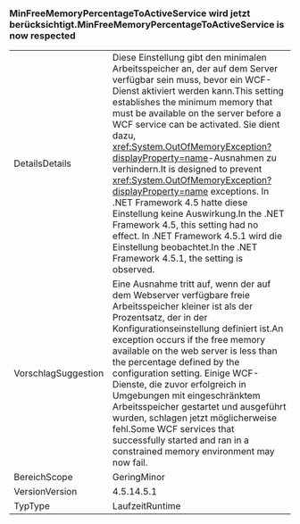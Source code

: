 ### <a name="minfreememorypercentagetoactiveservice-is-now-respected"></a><span data-ttu-id="518b7-101">MinFreeMemoryPercentageToActiveService wird jetzt berücksichtigt.</span><span class="sxs-lookup"><span data-stu-id="518b7-101">MinFreeMemoryPercentageToActiveService is now respected</span></span>

|   |   |
|---|---|
|<span data-ttu-id="518b7-102">Details</span><span class="sxs-lookup"><span data-stu-id="518b7-102">Details</span></span>|<span data-ttu-id="518b7-103">Diese Einstellung gibt den minimalen Arbeitsspeicher an, der auf dem Server verfügbar sein muss, bevor ein WCF-Dienst aktiviert werden kann.</span><span class="sxs-lookup"><span data-stu-id="518b7-103">This setting establishes the minimum memory that must be available on the server before a WCF service can be activated.</span></span> <span data-ttu-id="518b7-104">Sie dient dazu, <xref:System.OutOfMemoryException?displayProperty=name>-Ausnahmen zu verhindern.</span><span class="sxs-lookup"><span data-stu-id="518b7-104">It is designed to prevent <xref:System.OutOfMemoryException?displayProperty=name> exceptions.</span></span> <span data-ttu-id="518b7-105">In .NET Framework 4.5 hatte diese Einstellung keine Auswirkung.</span><span class="sxs-lookup"><span data-stu-id="518b7-105">In the .NET Framework 4.5, this setting had no effect.</span></span> <span data-ttu-id="518b7-106">In .NET Framework 4.5.1 wird die Einstellung beobachtet.</span><span class="sxs-lookup"><span data-stu-id="518b7-106">In the .NET Framework 4.5.1, the setting is observed.</span></span>|
|<span data-ttu-id="518b7-107">Vorschlag</span><span class="sxs-lookup"><span data-stu-id="518b7-107">Suggestion</span></span>|<span data-ttu-id="518b7-108">Eine Ausnahme tritt auf, wenn der auf dem Webserver verfügbare freie Arbeitsspeicher kleiner ist als der Prozentsatz, der in der Konfigurationseinstellung definiert ist.</span><span class="sxs-lookup"><span data-stu-id="518b7-108">An exception occurs if the free memory available on the web server is less than the percentage defined by the configuration setting.</span></span> <span data-ttu-id="518b7-109">Einige WCF-Dienste, die zuvor erfolgreich in Umgebungen mit eingeschränktem Arbeitsspeicher gestartet und ausgeführt wurden, schlagen jetzt möglicherweise fehl.</span><span class="sxs-lookup"><span data-stu-id="518b7-109">Some WCF services that successfully started and ran in a constrained memory environment may now fail.</span></span>|
|<span data-ttu-id="518b7-110">Bereich</span><span class="sxs-lookup"><span data-stu-id="518b7-110">Scope</span></span>|<span data-ttu-id="518b7-111">Gering</span><span class="sxs-lookup"><span data-stu-id="518b7-111">Minor</span></span>|
|<span data-ttu-id="518b7-112">Version</span><span class="sxs-lookup"><span data-stu-id="518b7-112">Version</span></span>|<span data-ttu-id="518b7-113">4.5.1</span><span class="sxs-lookup"><span data-stu-id="518b7-113">4.5.1</span></span>|
|<span data-ttu-id="518b7-114">Typ</span><span class="sxs-lookup"><span data-stu-id="518b7-114">Type</span></span>|<span data-ttu-id="518b7-115">Laufzeit</span><span class="sxs-lookup"><span data-stu-id="518b7-115">Runtime</span></span>|

